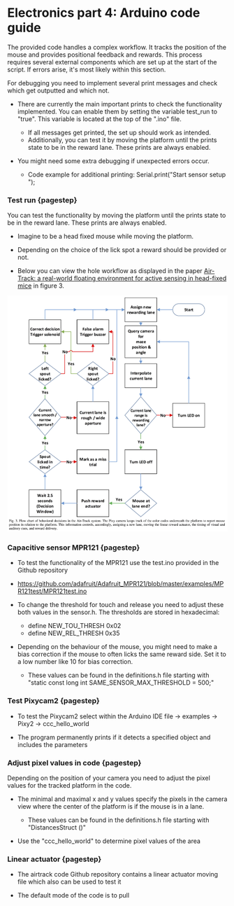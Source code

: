 # Electronics part 4: Arduino code guide

The provided code handles a complex workflow. It tracks the position of the mouse and provides positional feedback and rewards. This process requires several external components which are set up at the start of the script. If errors arise, it's most likely within this section. 

For debugging you need to implement several print messages and check which get outputted and which not.

- There are currently the main important prints to check the functionality implemented. You can enable them by setting the variable test_run to "true". This variable is located at the top of the ".ino" file. 
    - If all messages get printed, the set up should work as intended. 
    - Additionally, you can test it by moving the platform until the prints state to be in the reward lane. These prints are always enabled. 

- You might need some extra debugging if unexpected errors occur.
    -  Code example for additional printing: Serial.print("Start sensor setup  ");



### Test run  {pagestep}

You can test the functionality by moving the platform until the prints state to be in the reward lane. These prints are always enabled. 

- Imagine to be a head fixed mouse while moving the platform. 

- Depending on the choice of the lick spot a reward should be provided or not. 

- Below you can view the hole workflow as displayed in the paper   [Air-Track: a real-world floating environment for active sensing in head-fixed mice](https://doi.org/10.1152/jn.00088.2016) in figure 3.

![](images/flowchart.png)




### Capacitive sensor MPR121  {pagestep}

- To test the functionality of the MPR121 use the test.ino provided in the Github repository 

- https://github.com/adafruit/Adafruit_MPR121/blob/master/examples/MPR121test/MPR121test.ino

- To change the threshold for touch and release you need to adjust these both values in the sensor.h. The thresholds are stored in hexadecimal:
    - define NEW_TOU_THRESH 0x02
    - define NEW_REL_THRESH 0x35

- Depending on the behaviour of the mouse, you might need to make a bias correction if the mouse to often licks the same reward side. Set it to a low number like 10 for bias correction.
    - These values can be found in the definitions.h file starting with "static const long int SAME_SENSOR_MAX_THRESHOLD = 500;"


### Test Pixycam2 {pagestep}

- To test the Pixycam2 select within the Arduino IDE file -> examples -> Pixy2 -> ccc_hello_world

- The program permanently prints if it detects a specified object and includes the parameters


### Adjust pixel values in code {pagestep}

Depending on the position of your camera you need to adjust the pixel values for the tracked platform in the code.

- The minimal and maximal x and y values specify the pixels in the camera view where the center of the platform is if the mouse is in a lane.
    - These values can be found in the definitions.h file starting with "DistancesStruct ()"

- Use the "ccc_hello_world" to determine pixel values of the area 


### Linear actuator {pagestep}

- The airtrack code Github repository contains a linear actuator moving file which also can be used to test it

- The default mode of the code is to pull

